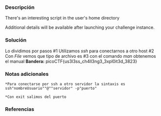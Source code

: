 
### Descripción 
There's an interesting script in the user's home directory

Additional details will be available after launching your challenge instance.
### Solución
Lo dividimos por pasos
	#1 Utilizamos *ssh* para conectarnos a otro host
	#2 Con *File* vemos que tipo de archivo es
	#3 con el comando *man* obtenemos el manual
**Bandera:**
picoCTF{us3l3ss_ch4ll3ng3_3xpl0it3d_3823}
### Notas adicionales
	*Para conectarse por ssh a otro servidor la sintaxis es ssh"nombreUsuario""@""servidor" -p"puerto"

	*Con exit salimos del puerto
### Referencias 


